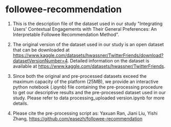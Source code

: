 # followee-recommendation

1. This is the description file of the dataset used in our study "Integrating Users' Contextual Engagements with Their General Preferences: An Interpretable Followee Recommendation Method".

2. The original version of the dataset used in our study is an open dataset that can be downloaded at https://www.kaggle.com/datasets/hwassner/TwitterFriends/download?datasetVersionNumber=4. Detailed information on the dataset is available at https://www.kaggle.com/datasets/hwassner/TwitterFriends.

3. Since both the original and pre-processed datasets exceed the maximum capacity of the platform (25MB), we provide an interactive python notebook (.ipynb) file containing the pre-processing procedure to get our descriptive results and the pre-processed dataset used in our study. Please refer to data processing_uploaded version.ipynb for more details.

4. Please cite the pre-processing script as: Yaxuan Ran, Jiani Liu, Yishi Zhang, https://github.com/easezh/followee-recommendation
